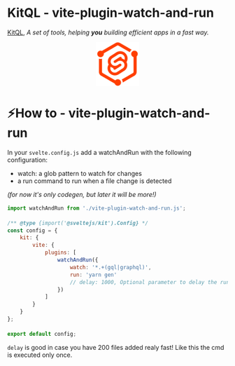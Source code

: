 # KitQL - vite-plugin-watch-and-run

[KitQL](https://github.com/jycouet/kitql#kitql), _A set of tools, helping **you** building efficient apps in a fast way._

<p align="center">
  <img src="../../logo.svg" width="100" />
</p>

# ⚡How to - vite-plugin-watch-and-run

In your `svelte.config.js` add a watchAndRun with the following configuration:

- watch: a glob pattern to watch for changes
- a run command to run when a file change is detected

_(for now it's only codegen, but later it will be more!)_

```js
import watchAndRun from './vite-plugin-watch-and-run.js';

/** @type {import('@sveltejs/kit').Config} */
const config = {
	kit: {
		vite: {
			plugins: [
				watchAndRun({
					watch: '*.+(gql|graphql)',
					run: 'yarn gen'
					// delay: 1000, Optional parameter to delay the run command.
				})
			]
		}
	}
};

export default config;
```

`delay` is good in case you have 200 files added realy fast! Like this the cmd is executed only once.
